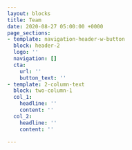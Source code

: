 ```yaml
---
layout: blocks
title: Team
date: 2020-08-27 05:00:00 +0000
page_sections:
- template: navigation-header-w-button
  block: header-2
  logo: ''
  navigation: []
  cta:
    url: ''
    button_text: ''
- template: 2-column-text
  block: two-column-1
  col_1:
    headline: ''
    content: ''
  col_2:
    headline: ''
    content: ''

---
```

